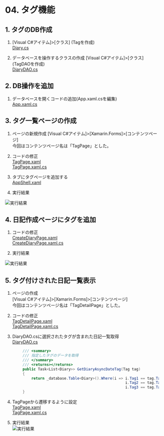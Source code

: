 # 04. タグ機能

## 1. タグのDB作成
1. [Visual C#アイテム]>[クラス]  (Tagを作成)    
[Diary.cs](./04/04_1-1_Tag.cs)  

2. データベースを操作するクラスの作成
[Visual C#アイテム]>[クラス]  (TagDAOを作成)    
[DiaryDAO.cs](./04/04_1-2_TagDAO.cs)  





## 2. DB操作を追加

1. データベースを開くコードの追加(App.xaml.csを編集)  
[App.xaml.cs](./04/04_2-1_App.xaml.cs)  



## 3. タグ一覧ページの作成

1. ページの新規作成
[Visual C#アイテム]>[Xamarin.Forms]>[コンテンツページ]  
今回はコンテンツページ名は「TagPage」とした。

2. コードの修正  
[TagPage.xaml](./04/04_3-2_TagPage.xaml)  
[TagPage.xaml.cs](./04/04_3-2_TagPage.xaml.cs)  


3. タブにタグページを追加する  
[AppShell.xaml](./04/04_3-3_AppShell.xaml)  


4. 実行結果

![実行結果](../image/04/04_3-4_xamarinTest005.gif) 



## 4. 日記作成ページにタグを追加

1. コードの修正  
[CreateDiaryPage.xaml](./04/04_4-1_CreateDiaryPage.xaml)  
[CreateDiaryPage.xaml.cs](./04/04_4-1_CreateDiaryPage.xaml.cs)

2. 実行結果

![実行結果](../image/04/04_4-2_xamarinTest006.gif) 




## 5. タグ付けされた日記一覧表示

1. ページの作成  
[Visual C#アイテム]>[Xamarin.Forms]>[コンテンツページ]  
今回はコンテンツページ名は「TagDetailPage」とした。

2. コードの修正  
[TagDetailPage.xaml](./04/04_5-2_TagDetailPage.xaml)  
[TagDetailPage.xaml.cs](./04/04_5-2_TagDetailPage.xaml.cs)  

3. DiaryDAO.csに選択されたタグが含まれた日記一覧取得  
[DiaryDAO.cs](./04/04_5-3_DiaryDAO.cs)  
```C#
        /// <summary>
        /// 指定したタグのデータを取得
        /// </summary>
        /// <returns></returns>
        public Task<List<Diary>> GetDiaryAsyncDateTag(Tag tag)
        {
            return _database.Table<Diary>().Where(i => i.Tag1 == tag.TagID ||
                                                       i.Tag2 == tag.TagID ||
                                                       i.Tag3 == tag.TagID ).OrderByDescending(x => x.Date).ToListAsync();
        }
```

4. TagPageから遷移するように設定  
[TagPage.xaml](./04/04_5-4_TagPage.xaml)  
[TagPage.xaml.cs](./04/04_5-4_TagPage.xaml.cs)  



5. 実行結果  
![実行結果](../image/04/04_5-5_xamarinTest007.gif) 

